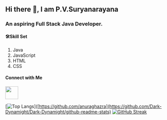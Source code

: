 ## Hi there 👋, I am P.V.Suryanarayana

<h3> An aspiring Full Stack Java Developer.</h3>
<h4>🛠️Skill Set</h4>
<ol>
  <li>Java</li>
  <li>JavaScript</li>
  <li>HTML</li>
  <li>CSS</li>
</ol>

<h4>Connect with Me</h4>

<a href="https://www.linkedin.com/in/p-v-surya-narayana-84a0a124b/" target="_blank"><img src="https://upload.wikimedia.org/wikipedia/commons/thumb/f/f8/LinkedIn_icon_circle.svg/1200px-LinkedIn_icon_circle.svg.png" width="40px" height="40px"></a>


[![Top Langs](https://github-readme-stats.vercel.app/api/top-langs/?username=Dark-Dynamight&layout=compact)]([https://github.com/anuraghazra](https://github.com/Dark-Dynamight/Dark-Dynamight/github-readme-stats)
[![GitHub Streak](https://github-readme-streak-stats-phi-wine.vercel.app?user=Dark-Dynamight)](https://git.io/streak-stats)

<!--<a href="https://git.io/streak-stats"><img src="https://github-readme-streak-stats-phi-wine.vercel.app?user=Dark-Dynamight" alt="GitHub Streak" /></a>-->
<!--
**Dark-Dynamight/Dark-Dynamight** is a ✨ _special_ ✨ repository because its `README.md` (this file) appears on your GitHub profile.

Here are some ideas to get you started:

- 🔭 I’m currently working on ...
- 🌱 I’m currently learning ...
- 👯 I’m looking to collaborate on ...
- 🤔 I’m looking for help with ...
- 💬 Ask me about ...
- 📫 How to reach me: ...
- 😄 Pronouns: ...
- ⚡ Fun fact: ...
-->
